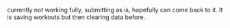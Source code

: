 currently not working fully, submitting as is, hopefully can come back to it.
It is saving workouts but then clearing data before.  